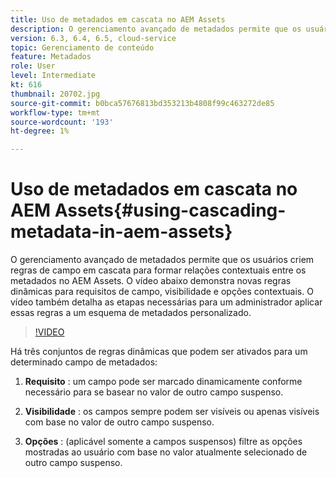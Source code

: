 ```yaml
---
title: Uso de metadados em cascata no AEM Assets
description: O gerenciamento avançado de metadados permite que os usuários criem regras de campo em cascata para formar relações contextuais entre os metadados no AEM Assets. O vídeo abaixo demonstra novas regras dinâmicas para requisitos de campo, visibilidade e opções contextuais. O vídeo também detalha as etapas necessárias para um administrador aplicar essas regras a um esquema de metadados personalizado.
version: 6.3, 6.4, 6.5, cloud-service
topic: Gerenciamento de conteúdo
feature: Metadados
role: User
level: Intermediate
kt: 616
thumbnail: 20702.jpg
source-git-commit: b0bca57676813bd353213b4808f99c463272de85
workflow-type: tm+mt
source-wordcount: '193'
ht-degree: 1%

---
```



# Uso de metadados em cascata no AEM Assets{#using-cascading-metadata-in-aem-assets}

O gerenciamento avançado de metadados permite que os usuários criem regras de campo em cascata para formar relações contextuais entre os metadados no AEM Assets. O vídeo abaixo demonstra novas regras dinâmicas para requisitos de campo, visibilidade e opções contextuais. O vídeo também detalha as etapas necessárias para um administrador aplicar essas regras a um esquema de metadados personalizado.

>[!VIDEO](https://video.tv.adobe.com/v/20702/?quality=12&learn=on)

Há três conjuntos de regras dinâmicas que podem ser ativados para um determinado campo de metadados:

1. **Requisito** : um campo pode ser marcado dinamicamente conforme necessário para se basear no valor de outro campo suspenso.

2. **Visibilidade** : os campos sempre podem ser visíveis ou apenas visíveis com base no valor de outro campo suspenso.

3. **Opções** : (aplicável somente a campos suspensos) filtre as opções mostradas ao usuário com base no valor atualmente selecionado de outro campo suspenso.
